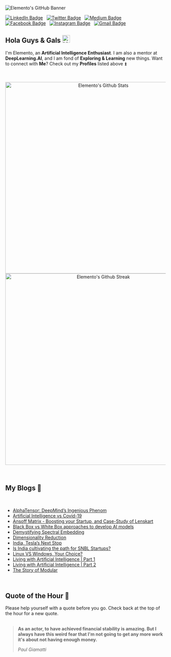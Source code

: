 ![Elemento's GitHub Banner](https://github.com/Elemento24/Elemento24/assets/58396433/a3c83fda-873b-4c31-ac8f-6f45be92b28b)

<!-- ![Visits](https://visitor-badge.laobi.icu/badge?page_id=elemento24.elemento24) -->
[![LinkedIn Badge](https://img.shields.io/badge/LinkedIn-informational?style=for-the-badge&logo=linkedin&logoColor=white&color=379172)](https://www.linkedin.com/in/vishesh-mittal-9551a4199/)
&nbsp;
[![Twitter Badge](https://img.shields.io/badge/Twitter-informational?style=for-the-badge&logo=twitter&logoColor=white&color=379172)](https://twitter.com/elemento24_)
&nbsp;
[![Medium Badge](https://img.shields.io/badge/Medium-informational?style=for-the-badge&logo=medium&logoColor=white&color=379172)](https://medium.com/@elemento)
&nbsp;
[![Facebook Badge](https://img.shields.io/badge/Facebook-informational?style=for-the-badge&logo=facebook&logoColor=white&color=379172)](https://www.facebook.com/elemento24)
&nbsp;
[![Instagram Badge](https://img.shields.io/badge/Instagram-informational?style=for-the-badge&logo=instagram&logoColor=white&color=379172)](https://www.instagram.com/elemento.24/)
&nbsp;
[![Gmail Badge](https://img.shields.io/badge/GMail-informational?style=for-the-badge&logo=gmail&logoColor=white&color=379172)](mailto:mittalvishesh021@gmail.com)

## Hola Guys & Gals <img src="https://github.com/Elemento24/Elemento24/assets/58396433/e8c8dba8-e708-42be-b3f1-98a3aca013f6" width="24px" alt="Hi">

I'm Elemento, an **Artificial Intelligence Enthusiast**. I am also a mentor at **DeepLearning.AI**, and I am fond of **Exploring & Learning** new things. Want to connect with <b>Me</b>? Check out my **Profiles** listed above ⏫
<br>
<br>

<div align="center">
  <p>&nbsp;
  <img align="center" src="https://github-readme-stats.vercel.app/api?username=Elemento24&show_icons=true&locale=en&theme=gotham&hide_border=true" alt="Elemento's Github Stats" width="600"/> 
  <img align="center" src="https://github-readme-streak-stats.herokuapp.com/?user=Elemento24&theme=gotham&hide_border=true" alt="Elemento's Github Streak" width="600"/>
  </p>
</div>
<br />

## My Blogs 📝
<br>

- [AlphaTensor: DeepMind’s Ingenious Phenom](https://medium.com/p/2528f990bc65)
- [Artificial Intelligence vs Covid-19](https://elemento.medium.com/artificial-intelligence-vs-covid-19-faeacbc2f163)
- [Ansoff Matrix - Boosting your Startup, and Case-Study of Lenskart](https://medium.com/nybles/ansoff-matrix-boosting-your-startup-and-case-study-of-lenskart-131ae6db91d2)
- [Black Box vs White Box approaches to develop AI models](https://medium.com/mlearning-ai/black-box-vs-white-box-approaches-to-develop-ai-models-b07d781520b8)
- [Demystifying Spectral Embedding](https://elemento.medium.com/demystifying-spectral-embedding-b2368bba580)
- [Dimensionality Reduction](https://elemento.medium.com/dimensionality-reduction-c4727ad078e6)
- [India, Tesla’s Next Stop](https://medium.com/developer-student-clubs-iiit-allahabad/india-teslas-next-stop-90887a588fa5)
- [Is India cultivating the path for SNBL Startups?](https://elemento.medium.com/is-india-cultivating-the-path-for-snbl-startups-445deef19927)
- [Linux VS Windows, Your Choice?](https://medium.com/developer-student-clubs-iiit-allahabad/linux-vs-windows-your-choice-76fad3ad6ce6)
- [Living with Artificial Intelligence | Part 1](https://medium.com/mlearning-ai/living-with-artificial-intelligence-part-1-371182e9935d)
- [Living with Artificial Intelligence | Part 2](https://medium.com/mlearning-ai/living-with-artificial-intelligence-part-2-4ec1f601780f)
- [The Story of Modular](https://medium.com/@elemento/the-story-of-modular-2e3ef08fdc7)

<br>

## Quote of the Hour 📣
Please help yourself with a quote before you go. Check back at the top of the hour for a new quote.
<br>
<br>

> <b>As an actor, to have achieved financial stability is amazing. But I always have this weird fear that I'm not going to get any more work it's about not having enough money.</b>
> <p><i>Paul Giamatti</i></p>

<br>
